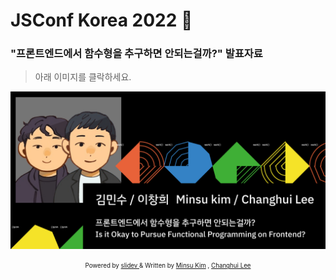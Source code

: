# JSConf Korea 2022 🌈

### "프론트엔드에서 함수형을 추구하면 안되는걸까?" 발표자료

> 아래 이미지를 클락하세요.


[![프론트엔드에서 함수형을 추구하면 안되는걸까?](public/images/og.png)]((https://moonlit-nougat-422445.netlify.app/1))


<div align='center'>
  <sub>
    <sup>
      Powered by
      <a href='https://github.com/slidevjs/slidev' target='_blank'>
        slidev
      </a>
      &
      Written by
      <a href="https://github.com/alstn2468">Minsu Kim</a>
      ,
      <a href="https://github.com/blurfx">Changhui Lee</a>
    </sup>
  </sub>
</div>